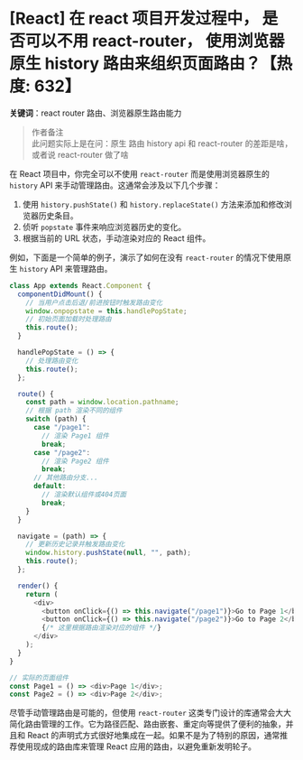 # [React] 在 react 项目开发过程中， 是否可以不用 react-router， 使用浏览器原生 history 路由来组织页面路由？【热度: 632】

**关键词**：react router 路由、浏览器原生路由能力

> 作者备注  
> 此问题实际上是在问：原生 路由 history api 和 react-router 的差距是啥， 或者说 react-router 做了啥

在 React 项目中，你完全可以不使用 `react-router` 而是使用浏览器原生的 `history` API 来手动管理路由。这通常会涉及以下几个步骤：

1. 使用 `history.pushState()` 和 `history.replaceState()` 方法来添加和修改浏览器历史条目。
2. 侦听 `popstate` 事件来响应浏览器历史的变化。
3. 根据当前的 URL 状态，手动渲染对应的 React 组件。

例如，下面是一个简单的例子，演示了如何在没有 `react-router` 的情况下使用原生 `history` API 来管理路由。

```javascript
class App extends React.Component {
  componentDidMount() {
    // 当用户点击后退/前进按钮时触发路由变化
    window.onpopstate = this.handlePopState;
    // 初始页面加载时处理路由
    this.route();
  }

  handlePopState = () => {
    // 处理路由变化
    this.route();
  };

  route() {
    const path = window.location.pathname;
    // 根据 path 渲染不同的组件
    switch (path) {
      case "/page1":
        // 渲染 Page1 组件
        break;
      case "/page2":
        // 渲染 Page2 组件
        break;
      // 其他路由分支...
      default:
        // 渲染默认组件或404页面
        break;
    }
  }

  navigate = (path) => {
    // 更新历史记录并触发路由变化
    window.history.pushState(null, "", path);
    this.route();
  };

  render() {
    return (
      <div>
        <button onClick={() => this.navigate("/page1")}>Go to Page 1</button>
        <button onClick={() => this.navigate("/page2")}>Go to Page 2</button>
        {/* 这里根据路由渲染对应的组件 */}
      </div>
    );
  }
}

// 实际的页面组件
const Page1 = () => <div>Page 1</div>;
const Page2 = () => <div>Page 2</div>;
```

尽管手动管理路由是可能的，但使用 `react-router` 这类专门设计的库通常会大大简化路由管理的工作。它为路径匹配、路由嵌套、重定向等提供了便利的抽象，并且和 React 的声明式方式很好地集成在一起。如果不是为了特别的原因，通常推荐使用现成的路由库来管理 React 应用的路由，以避免重新发明轮子。